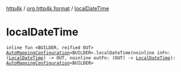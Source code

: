 [http4k](../index.md) / [org.http4k.format](index.md) / [localDateTime](./local-date-time.md)

# localDateTime

`inline fun <BUILDER, reified OUT> `[`AutoMappingConfiguration`](-auto-mapping-configuration/index.md)`<BUILDER>.localDateTime(noinline inFn: (`[`LocalDateTime`](https://docs.oracle.com/javase/9/docs/api/java/time/LocalDateTime.html)`) -> OUT, noinline outFn: (OUT) -> `[`LocalDateTime`](https://docs.oracle.com/javase/9/docs/api/java/time/LocalDateTime.html)`): `[`AutoMappingConfiguration`](-auto-mapping-configuration/index.md)`<BUILDER>`